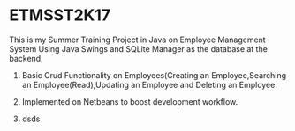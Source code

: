 # ETMSST2K17
This is my Summer Training Project in Java on Employee Management System Using Java Swings and SQLite Manager as the database at the backend.

1. Basic Crud Functionality on Employees(Creating an Employee,Searching an Employee(Read),Updating an Employee and Deleting an Employee.

2. Implemented on Netbeans to boost development workflow.

3. dsds
